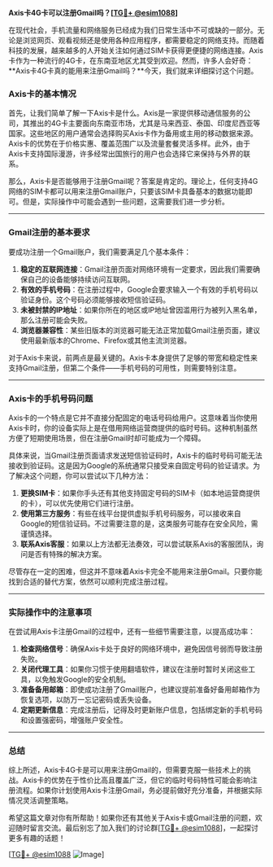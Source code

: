 **Axis卡4G卡可以注册Gmail吗？[[TG💪+ @esim1088](https://t.me/s/esim1088)]**

在现代社会，手机流量和网络服务已经成为我们日常生活中不可或缺的一部分。无论是浏览网页、观看视频还是使用各种应用程序，都需要稳定的网络支持。而随着科技的发展，越来越多的人开始关注如何通过SIM卡获得更便捷的网络连接。Axis卡作为一种流行的4G卡，在东南亚地区尤其受到欢迎。然而，许多人会好奇：**Axis卡4G卡真的能用来注册Gmail吗？**今天，我们就来详细探讨这个问题。

### Axis卡的基本情况

首先，让我们简单了解一下Axis卡是什么。Axis是一家提供移动通信服务的公司，其推出的4G卡主要面向东南亚市场，尤其是马来西亚、泰国、印度尼西亚等国家。这些地区的用户通常会选择购买Axis卡作为备用或主用的移动数据来源。Axis卡的优势在于价格实惠、覆盖范围广以及流量套餐灵活多样。此外，由于Axis卡支持国际漫游，许多经常出国旅行的用户也会选择它来保持与外界的联系。

那么，Axis卡是否能够用于注册Gmail呢？答案是肯定的。理论上，任何支持4G网络的SIM卡都可以用来注册Gmail账户，只要该SIM卡具备基本的数据功能即可。但是，实际操作中可能会遇到一些问题，这需要我们进一步分析。

---

### Gmail注册的基本要求

要成功注册一个Gmail账户，我们需要满足几个基本条件：

1. **稳定的互联网连接**：Gmail注册页面对网络环境有一定要求，因此我们需要确保自己的设备能够持续访问互联网。
2. **有效的手机号码**：在注册过程中，Google会要求输入一个有效的手机号码以验证身份。这个号码必须能够接收短信验证码。
3. **未被封禁的IP地址**：如果你所在的地区或IP地址曾因滥用行为被列入黑名单，那么注册可能会失败。
4. **浏览器兼容性**：某些旧版本的浏览器可能无法正常加载Gmail注册页面，建议使用最新版本的Chrome、Firefox或其他主流浏览器。

对于Axis卡来说，前两点是最关键的。Axis卡本身提供了足够的带宽和稳定性来支持Gmail注册，但第二个条件——手机号码的可用性，则需要特别注意。

---

### Axis卡的手机号码问题

Axis卡的一个特点是它并不直接分配固定的电话号码给用户。这意味着当你使用Axis卡时，你的设备实际上是在借用网络运营商提供的临时号码。这种机制虽然方便了短期使用场景，但在注册Gmail时却可能成为一个障碍。

具体来说，当Gmail注册页面请求发送短信验证码时，Axis卡的临时号码可能无法接收到验证码。这是因为Google的系统通常只接受来自固定号码的验证请求。为了解决这个问题，你可以尝试以下几种方法：

1. **更换SIM卡**：如果你手头还有其他支持固定号码的SIM卡（如本地运营商提供的卡），可以优先使用它们进行注册。
2. **使用第三方服务**：有些在线平台提供虚拟手机号码服务，可以接收来自Google的短信验证码。不过需要注意的是，这类服务可能存在安全风险，需谨慎选择。
3. **联系Axis客服**：如果以上方法都无法奏效，可以尝试联系Axis的客服团队，询问是否有特殊的解决方案。

尽管存在一定的困难，但这并不意味着Axis卡完全不能用来注册Gmail。只要你能找到合适的替代方案，依然可以顺利完成注册过程。

---

### 实际操作中的注意事项

在尝试用Axis卡注册Gmail的过程中，还有一些细节需要注意，以提高成功率：

1. **检查网络信号**：确保Axis卡处于良好的网络环境中，避免因信号弱而导致注册失败。
2. **关闭代理工具**：如果你习惯于使用翻墙软件，建议在注册时暂时关闭这些工具，以免触发Google的安全机制。
3. **准备备用邮箱**：即使成功注册了Gmail账户，也建议提前准备好备用邮箱作为恢复选项，以防万一忘记密码或丢失设备。
4. **定期更新信息**：完成注册后，记得及时更新账户信息，包括绑定新的手机号码和设置强密码，增强账户安全性。

---

### 总结

综上所述，Axis卡4G卡是可以用来注册Gmail的，但需要克服一些技术上的挑战。Axis卡的优势在于性价比高且覆盖广泛，但它的临时号码特性可能会影响注册流程。如果你计划使用Axis卡注册Gmail，务必提前做好充分准备，并根据实际情况灵活调整策略。

希望这篇文章对你有所帮助！如果你还有其他关于Axis卡或Gmail注册的问题，欢迎随时留言交流。最后别忘了加入我们的讨论群[[TG💪+ @esim1088](https://t.me/s/esim1088)]，一起探讨更多有趣的话题！

[[TG💪+ @esim1088](https://t.me/s/esim1088) ![Image](https://i.postimg.cc/4NQfJmqS/Snipaste-2025-05-13-00-14-12.png)]